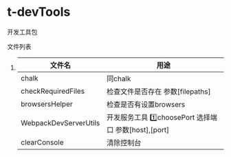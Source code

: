 # t-devTools
开发工具包

文件列表

1. | 文件名             | 用途                             |
   | ------------------ | -------------------------------- |
   | chalk              | 同chalk                          |
   | checkRequiredFiles | 检查文件是否存在 参数[filepaths] |
   | browsersHelper     | 检查是否有设置browsers            |
   | WebpackDevServerUtils | 开发服务工具 :one:choosePort 选择端口 参数[host],[port] |
   | clearConsole | 清除控制台 |


